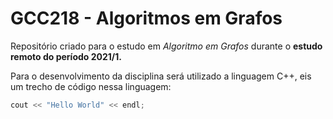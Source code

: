 # GCC218 - Algoritmos em Grafos

Repositório criado para o estudo em *Algoritmo em Grafos* durante o **estudo remoto do período 2021/1.**

Para o desenvolvimento da disciplina será utilizado a linguagem C++, eis um trecho de código nessa linguagem:

```c++
cout << "Hello World" << endl;
```



